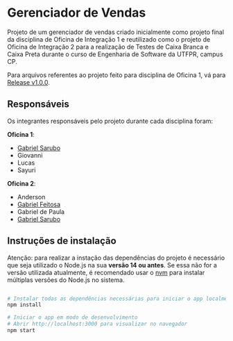 # Gerenciador de Vendas

Projeto de um gerenciador de vendas criado inicialmente como projeto final da disciplina de Oficina de Integração 1 e reutilizado como o projeto de Oficina de Integração 2 para a realização de Testes de Caixa Branca e Caixa Preta durante o curso de Engenharia de Software da UTFPR, campus CP.

Para arquivos referentes ao projeto feito para disciplina de Oficina 1, vá para [Release v1.0.0](https://github.com/gabrielsarubo/gerenciador-vendas/releases/tag/v1.0.0).

## Responsáveis

Os integrantes responsáveis pelo projeto durante cada disciplina foram:

<strong>Oficina 1</strong>:

- [Gabriel Sarubo](https://github.com/gabrielsarubo/)
- Giovanni
- Lucas
- Sayuri

<strong>Oficina 2</strong>:

- Anderson
- [Gabriel Feitosa](https://github.com/gabrielfeitosa00)
- Gabriel de Paula
- [Gabriel Sarubo](https://github.com/gabrielsarubo/)

## Instruções de instalação

Atenção: para realizar a instação das dependências do projeto é necessário que seja utilizado o Node.js na sua <strong>versão 14 ou antes</strong>. Se essa não for a versão utilizada atualmente, é recomendado usar o [nvm](https://github.com/nvm-sh/nvm) para instalar múltiplas versões do Node.js no sistema.

```bash

# Instalar todas as dependências necessárias para iniciar o app localmente
npm install

# Iniciar o app em modo de desenvolvimento
# Abrir http://localhost:3000 para visualizar no navegador
npm start

```

